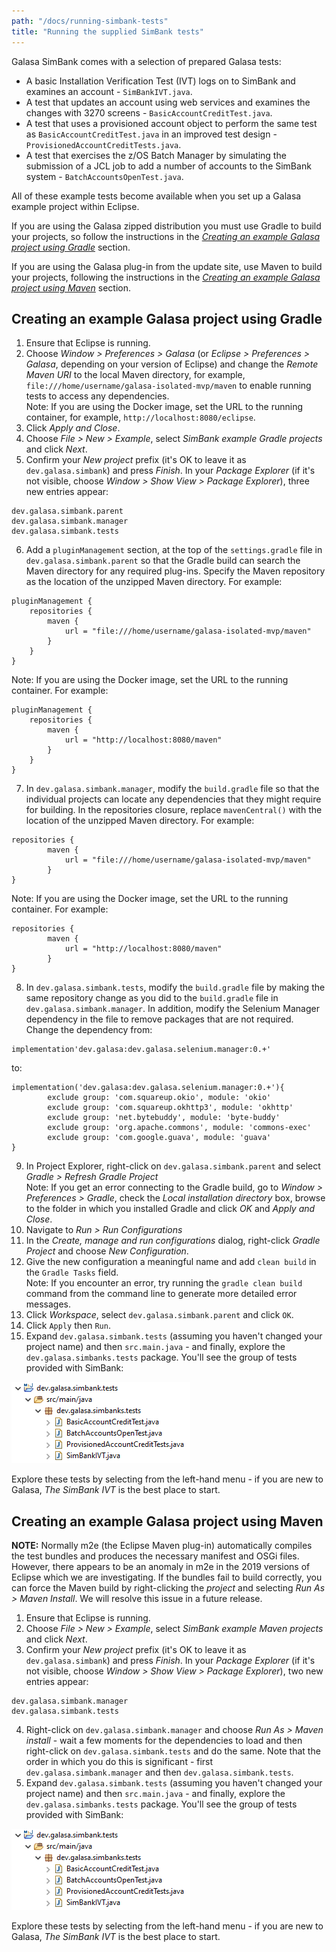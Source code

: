 ```yaml
---
path: "/docs/running-simbank-tests"
title: "Running the supplied SimBank tests"
---
```


Galasa SimBank comes with a selection of prepared Galasa tests:

- A basic Installation Verification Test (IVT) logs on to SimBank and examines an account - `SimBankIVT.java`.
- A test that updates an account using web services and examines the changes with 3270 screens - `BasicAccountCreditTest.java`.
- A test that uses a provisioned account object to perform the same test as `BasicAccountCreditTest.java` in an improved test design - `ProvisionedAccountCreditTests.java`.
- A test that exercises the z/OS Batch Manager by simulating the submission of a JCL job to add a number of accounts to the SimBank system - `BatchAccountsOpenTest.java`.

All of these example tests become available when you set up a Galasa example project within Eclipse.

If you are using the Galasa zipped distribution you must use Gradle to build your projects, so follow the instructions in the [_Creating an example Galasa project using Gradle_](#headgradle) section. 

If you are using the Galasa plug-in from the update site, use Maven to build your projects, following the instructions in the [_Creating an example Galasa project using Maven_](#headmaven) section.

## <a name="headgradle"></a>Creating an example Galasa project using Gradle

1. Ensure that Eclipse is running.
2. Choose _Window > Preferences > Galasa_ (or _Eclipse > Preferences > Galasa_, depending on your version of Eclipse) and change the _Remote Maven URI_ to the local Maven directory, for example, ```file:///home/username/galasa-isolated-mvp/maven``` to enable running tests to access any dependencies. <br>
Note: If you are using the Docker image, set the URL to the running container, for example, `http://localhost:8080/eclipse`. <br>
3. Click _Apply and Close_.
4. Choose _File > New > Example_, select _SimBank example Gradle projects_ and click _Next_.
5. Confirm your _New project_ prefix (it's OK to leave it as `dev.galasa.simbank`) and press _Finish_. In your _Package Explorer_ (if it's not visible, choose _Window > Show View > Package Explorer_), three new entries appear:  
```  
dev.galasa.simbank.parent
dev.galasa.simbank.manager  
dev.galasa.simbank.tests  
```  
6. Add a ```pluginManagement``` section, at the top of the `settings.gradle` file in `dev.galasa.simbank.parent` so that the Gradle build can search the Maven directory for any required plug-ins. Specify the Maven repository as the location of the unzipped Maven directory. For example:
```
pluginManagement {
    repositories {
        maven {
            url = "file:///home/username/galasa-isolated-mvp/maven"
        }
    }
}
```
Note: If you are using the Docker image, set the URL to the running container. For example:
```
pluginManagement {
    repositories {
        maven {
            url = "http://localhost:8080/maven"
        }
    }
}
```  
7. In `dev.galasa.simbank.manager`, modify the `build.gradle` file so that the  individual projects can locate any dependencies that they might require for building. In the repositories closure, replace `mavenCentral()` with the location of the unzipped Maven directory. For example:
```
repositories {
        maven {
            url = "file:///home/username/galasa-isolated-mvp/maven"
        }
}
```
Note: If you are using the Docker image, set the URL to the running container. For example:
```
repositories {
        maven {
            url = "http://localhost:8080/maven"
        }
}
```
8. In `dev.galasa.simbank.tests`, modify the `build.gradle` file by making the same repository change as you did to the `build.gradle` file in `dev.galasa.simbank.manager`. In addition, modify the Selenium Manager dependency in the file to remove packages that are not required. Change the dependency from:
```
implementation'dev.galasa:dev.galasa.selenium.manager:0.+'
```
to:
```
implementation('dev.galasa:dev.galasa.selenium.manager:0.+'){
        exclude group: 'com.squareup.okio', module: 'okio'
        exclude group: 'com.squareup.okhttp3', module: 'okhttp'
        exclude group: 'net.bytebuddy', module: 'byte-buddy'
        exclude group: 'org.apache.commons', module: 'commons-exec'
        exclude group: 'com.google.guava', module: 'guava'
}
```
9. In Project Explorer, right-click on `dev.galasa.simbank.parent` and select _Gradle > Refresh Gradle Project_<br>
Note: If you get an error connecting to the Gradle build, go to _Window > Preferences > Gradle_,  check the _Local installation directory_ box, browse to the folder in which you installed Gradle and click _OK_ and _Apply and Close_.
10. Navigate to *Run > Run Configurations*
11. In the *Create, manage and run configurations* dialog, right-click *Gradle Project* and choose *New Configuration*.
12. Give the new configuration a meaningful name and add ```clean build``` in the `Gradle Tasks` field. <br> Note: If you encounter an error, try running the `gradle clean build` command from the command line to generate more detailed error messages. 
13. Click *Workspace*, select `dev.galasa.simbank.parent` and click `OK`.
14. Click `Apply` then `Run`.
15. Expand `dev.galasa.simbank.tests` (assuming you haven't changed your project name) and then `src.main.java` - and finally, explore the `dev.galasa.simbanks.tests` package. You'll see the group of tests provided with SimBank:

![SimBank tests](./provided-tests.png)

Explore these tests by selecting from the left-hand menu - if you are new to Galasa, _The SimBank IVT_ is the best place to start.

## <a name="headmaven"></a>Creating an example Galasa project using Maven

<b>NOTE:</b> Normally m2e (the Eclipse Maven plug-in) automatically compiles the test bundles and produces the necessary manifest and OSGi files. However, there appears to be an anomaly in m2e in the 2019 versions of Eclipse which we are investigating. If the bundles fail to build correctly, you can force the Maven build by right-clicking the _project_ and selecting _Run As > Maven Install_. We will resolve this issue in a future release.

1. Ensure that Eclipse is running.
2. Choose _File > New > Example_, select _SimBank example Maven projects_ and click _Next_.
3. Confirm your _New project_ prefix (it's OK to leave it as `dev.galasa.simbank`) and press _Finish_. In your _Package Explorer_ (if it's not visible, choose _Window > Show View > Package Explorer_), two new entries appear:  
```  
dev.galasa.simbank.manager  
dev.galasa.simbank.tests  
```  
4. Right-click on `dev.galasa.simbank.manager` and choose _Run As > Maven install_ - wait a few moments for the dependencies to load and then right-click on `dev.galasa.simbank.tests` and do the same. Note that the order in which you do this is significant - first `dev.galasa.simbank.manager` and then `dev.galasa.simbank.tests`.  
5. Expand `dev.galasa.simbank.tests` (assuming you haven't changed your project name) and then `src.main.java` - and finally, explore the `dev.galasa.simbanks.tests` package. You'll see the group of tests provided with SimBank:

![SimBank tests](./provided-tests.png)

Explore these tests by selecting from the left-hand menu - if you are new to Galasa, _The SimBank IVT_ is the best place to start.


